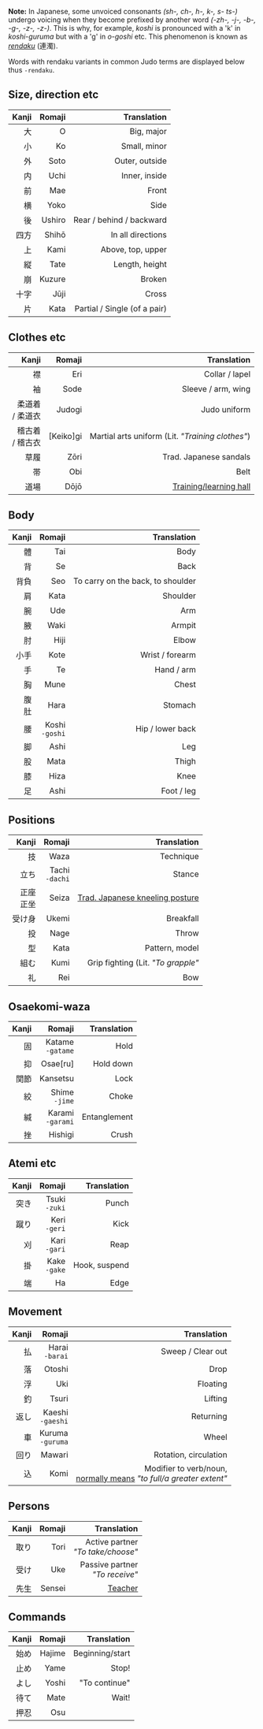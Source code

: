 **Note:** In Japanese, some unvoiced consonants *(sh-, ch-, h-, k-, s- ts-)* undergo voicing when they become prefixed by another word *(-zh-, -j-, -b-, -g-, -z-, -z-)*. This is why, for example, *koshi* is pronounced with a 'k' in *koshi-guruma* but with a 'g' in *o-goshi* etc. This phenomenon is known as [*rendaku*](https://en.wikipedia.org/wiki/Rendaku) (連濁).

Words with rendaku variants in common Judo terms are displayed below thus `-rendaku`.

## Size, direction etc

| Kanji | Romaji | Translation |
|---:   | ---:   | ---:        |
| 大   | O      | Big, major               | 
| 小   | Ko     | Small, minor             | 
| 外   | Soto   | Outer, outside           | 
| 内   | Uchi   | Inner, inside            | 
| 前   | Mae    | Front                    | 
| 横   | Yoko   | Side                     | 
| 後   | Ushiro | Rear / behind / backward | 
| 四方 | Shihō  | In all directions        | 
| 上   | Kami   | Above, top, upper        |
| 縦   | Tate   | Length, height           |
| 崩   | Kuzure | Broken                   | 
| 十字 | Jūji   | Cross                    | 
| 片   | Kata   | Partial / Single (of a pair) |

## Clothes etc

| Kanji | Romaji | Translation |
|---:   | ---:   | ---:        |
| 襟                  | Eri       | Collar / lapel     | 
| 袖                  | Sode      | Sleeve / arm, wing | 
| 柔道着 <br> / 柔道衣 | Judogi    | Judo uniform        |
| 稽古着 <br> / 稽古衣 | [Keiko]gi | Martial arts uniform (Lit. *"Training clothes"*) |
| 草履                | Zōri  | Trad. Japanese sandals |
| 帯                  | Obi   | Belt |
| 道場                | Dōjō      | [Training/learning hall](https://en.wikipedia.org/wiki/Dojo#In_martial_arts) |

## Body

| Kanji | Romaji | Translation |
|---:   | ---:   | ---:        |
| 體   | Tai  | Body       | 
| 背   | Se   | Back       | 
| 背負 | Seo  | To carry on the back, to shoulder | 
| 肩   | Kata | Shoulder   | 
| 腕   | Ude  | Arm        | 
| 腋   | Waki | Armpit     | 
| 肘   | Hiji | Elbow      | 
| 小手 | Kote | Wrist / forearm | 
| 手   | Te   | Hand / arm  | 
| 胸   | Mune | Chest       |
| 腹 <br> 肚  | Hara         | Stomach         |
| 腰   | Koshi <br> `-goshi` | Hip / lower back| 
| 脚   | Ashi | Leg        | 
| 股   | Mata | Thigh      | 
| 膝   | Hiza | Knee       | 
| 足   | Ashi | Foot / leg |

## Positions

| Kanji | Romaji | Translation |
|---:   | ---:   | ---:        |
| 技     | Waza                | Technique     | 
| 立ち   | Tachi <br> `-dachi` | Stance        | 
| 正座 <br> 正坐 | Seiza       | [Trad. Japanese kneeling posture](https://en.wikipedia.org/wiki/Seiza#Use_in_traditional_arts) |
| 受け身 | Ukemi               | Breakfall     | 
| 投     | Nage               | Throw          | 
| 型     | Kata               | Pattern, model | 
| 組む   | Kumi               | Grip fighting (Lit. *"To grapple"* |
| 礼     | Rei                | Bow            |

## Osaekomi-waza

| Kanji | Romaji | Translation |
|---:   | ---:   | ---:        |
| 固   | Katame <br> `-gatame` | Hold         | 
| 抑   | Osae[ru]              | Hold down    | 
| 関節 | Kansetsu              | Lock         | 
| 絞   | Shime <br> `-jime`    | Choke        | 
| 緘   | Karami <br> `-garami` | Entanglement | 
| 挫   | Hishigi               | Crush        |

## Atemi etc

| Kanji | Romaji | Translation |
|---:   | ---:   | ---:        |
| 突き | Tsuki <br> `-zuki` | Punch | 
| 蹴り | Keri <br> `-geri`  | Kick | 
| 刈   | Kari <br> `-gari`  | Reap | 
| 掛   | Kake <br> `-gake`  | Hook, suspend | 
| 端   | Ha                 | Edge |

## Movement

| Kanji | Romaji | Translation |
|---:   | ---:   | ---:        |
| 払   | Harai <br> `-barai`   | Sweep / Clear out | 
| 落   | Otoshi                | Drop              | 
| 浮   | Uki                   | Floating          | 
| 釣   | Tsuri                 | Lifting           | 
| 返し | Kaeshi <br> `-gaeshi` | Returning          | 
| 車   | Kuruma <br> `-guruma` | Wheel                        | 
| 回り | Mawari                | Rotation, circulation        |
| 込   | Komi                  | Modifier to verb/noun, <br> [normally means](http://judo.forumsmotion.com/t2114-the-term-komi) *"to full/a greater extent"*| 

## Persons

| Kanji | Romaji | Translation |
|---:   | ---:   | ---:        |
| 取り | Tori   | Active partner <br> *"To take/choose"* | 
| 受け | Uke    | Passive partner <br> *"To receive"*     | 
| 先生 | Sensei | [Teacher](https://en.wikipedia.org/wiki/Japanese_honorifics#Martial_arts_titles) |

## Commands

| Kanji | Romaji | Translation |
|---:   | ---:   | ---:        |
| 始め | Hajime | Beginning/start | 
| 止め | Yame   | Stop!           | 
| よし | Yoshi  | "To continue"   |
| 待て | Mate   | Wait!           | 
| 押忍 | Osu    |                 |
